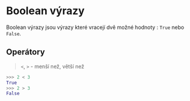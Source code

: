 # Boolean výrazy

Boolean výrazy jsou výrazy které vracejí dvě možné hodnoty : `True` nebo `False`.

## Operátory

> `<`, `>` - menší než, větší než
```python
>>> 2 < 3
True
>>> 2 > 3
False
```
